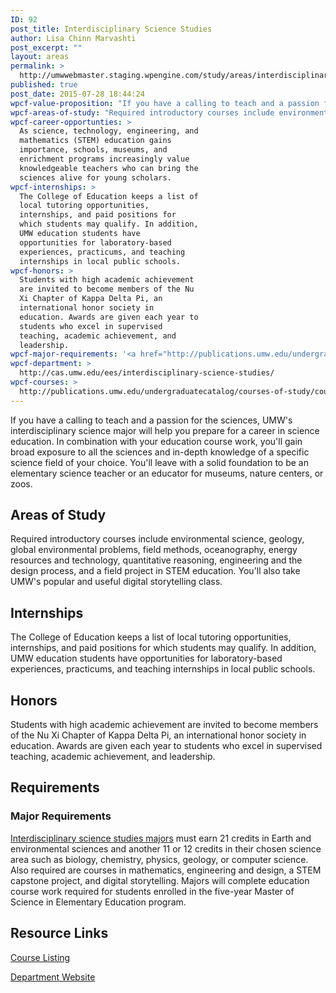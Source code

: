 ```yaml
---
ID: 92
post_title: Interdisciplinary Science Studies
author: Lisa Chinn Marvashti
post_excerpt: ""
layout: areas
permalink: >
  http://umwwebmaster.staging.wpengine.com/study/areas/interdisciplinary-science-studies/
published: true
post_date: 2015-07-28 18:44:24
wpcf-value-proposition: "If you have a calling to teach and a passion for the sciences, UMW's interdisciplinary science major will help you prepare for a career in science education. In combination with your education course work, you'll gain broad exposure to all the sciences and in-depth knowledge of a specific science field of your choice. You'll leave with a solid foundation to be an elementary science teacher or an educator for museums, nature centers, or zoos."
wpcf-areas-of-study: "Required introductory courses include environmental science, geology, global environmental problems, field methods, oceanography, energy resources and technology, quantitative reasoning, engineering and the design process, and a field project in STEM education. You'll also take UMW's popular and useful digital storytelling class."
wpcf-career-opportunties: >
  As science, technology, engineering, and
  mathematics (STEM) education gains
  importance, schools, museums, and
  enrichment programs increasingly value
  knowledgeable teachers who can bring the
  sciences alive for young scholars.
wpcf-internships: >
  The College of Education keeps a list of
  local tutoring opportunities,
  internships, and paid positions for
  which students may qualify. In addition,
  UMW education students have
  opportunities for laboratory-based
  experiences, practicums, and teaching
  internships in local public schools.
wpcf-honors: >
  Students with high academic achievement
  are invited to become members of the Nu
  Xi Chapter of Kappa Delta Pi, an
  international honor society in
  education. Awards are given each year to
  students who excel in supervised
  teaching, academic achievement, and
  leadership.
wpcf-major-requirements: '<a href="http://publications.umw.edu/undergraduatecatalog/courses-of-study/majors/idis/">Interdisciplinary science studies majors</a> must earn 21 credits in Earth and environmental sciences and another 11 or 12 credits in their chosen science area such as biology, chemistry, physics, geology, or computer science. Also required are courses in mathematics, engineering and design, a STEM capstone project, and digital storytelling. Majors will complete education course work required for students enrolled in the five-year Master of Science in Elementary Education program.'
wpcf-department: >
  http://cas.umw.edu/ees/interdisciplinary-science-studies/
wpcf-courses: >
  http://publications.umw.edu/undergraduatecatalog/courses-of-study/course-descriptions/idis/
---
```


<!-- Types Custom Fields: -->

<!-- value-proposition -->
If you have a calling to teach and a passion for the sciences, UMW's interdisciplinary science major will help you prepare for a career in science education. In combination with your education course work, you'll gain broad exposure to all the sciences and in-depth knowledge of a specific science field of your choice. You'll leave with a solid foundation to be an elementary science teacher or an educator for museums, nature centers, or zoos.
<!-- End value-proposition -->

<!-- areas-of-study -->
<h2>Areas of Study</h2>Required introductory courses include environmental science, geology, global environmental problems, field methods, oceanography, energy resources and technology, quantitative reasoning, engineering and the design process, and a field project in STEM education. You'll also take UMW's popular and useful digital storytelling class.
<!-- End areas-of-study -->

<!-- internships -->
<h2>Internships</h2>The College of Education keeps a list of local tutoring opportunities, internships, and paid positions for which students may qualify. In addition, UMW education students have opportunities for laboratory-based experiences, practicums, and teaching internships in local public schools.
<!-- End internships -->

<!-- honors -->
<h2>Honors</h2>Students with high academic achievement are invited to become members of the Nu Xi Chapter of Kappa Delta Pi, an international honor society in education. Awards are given each year to students who excel in supervised teaching, academic achievement, and leadership.
<!-- End honors -->

<!-- requirements -->
<h2>Requirements</h2>
<!-- major-requirements -->
<h3>Major Requirements</h3><a href="http://publications.umw.edu/undergraduatecatalog/courses-of-study/majors/idis/">Interdisciplinary science studies majors</a> must earn 21 credits in Earth and environmental sciences and another 11 or 12 credits in their chosen science area such as biology, chemistry, physics, geology, or computer science. Also required are courses in mathematics, engineering and design, a STEM capstone project, and digital storytelling. Majors will complete education course work required for students enrolled in the five-year Master of Science in Elementary Education program.
<!-- End major-requirements -->

<!-- End requirements -->

<!-- resource-links -->
<h2>Resource Links</h2>
<!-- courses -->
<a href="http://publications.umw.edu/undergraduatecatalog/courses-of-study/course-descriptions/idis/" class="button">Course Listing</a>
<!-- End courses -->

<!-- department -->
<a href="http://cas.umw.edu/ees/interdisciplinary-science-studies/" class="button">Department Website</a>
<!-- End department -->

<!-- End resource-links -->

<!-- End Types Custom Fields -->